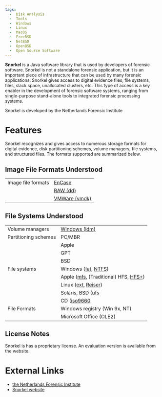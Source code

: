 ```yaml
---
tags:
  -  Disk Analysis
  -  Tools
  -  Windows
  -  Linux
  -  MacOS
  -  FreeBSD
  -  NetBSD
  -  OpenBSD
  -  Open Source Software
---
```

**Snorkel** is a Java software library that is used by developers of
forensic software. Snorkel is not a standalone forensic application, but
it is an important piece of infrastructure that can be used by many
forensic applications: Snorkel gives access to digital evidence files,
file systems, files, slack space, unallocated clusters, etc. This type
of access is a key enabler in the development of forensic software
systems, ranging from single-purpose stand-alone tools to integrated
forensic processing systems.

Snorkel is developed by the Netherlands Forensic Institute

# Features

Snorkel recognizes and gives access to numerous storage formats for
digital evidence, disk partitioning schemes, volume managers, file
systems, and structured files. The formats supported are summarized
below.

## Image File Formats Understood

|                    |                                                               |
|--------------------|---------------------------------------------------------------|
| Image file formats | [EnCase](encase_image_file_format.md)                 |
|                    | [RAW (dd)](raw_image_format.md)                       |
|                    | [VMWare (vmdk)](vmware_virtual_disk_format_(vmdk).md) |

## File Systems Understood

|                      |                                                                               |
|----------------------|-------------------------------------------------------------------------------|
| Volume managers      | [Windows (ldm)](logical_disk_manager_(ldm).md)                        |
| Partitioning schemes | PC/MBR                                                                        |
|                      | Apple                                                                         |
|                      | GPT                                                                           |
|                      | BSD                                                                           |
| File systems         | Windows ([fat](fat.md), [NTFS](ntfs.md))                      |
|                      | Apple ([mfs](mfs.md), (Traditional) HFS, [HFS+](hfs+.md)) |
|                      | Linux ([ext](extended_file_system_(ext).md), [Reiser](reiserfs.md))                 |
|                      | Solaris, BSD ([ufs](ufs.md)                                          |
|                      | CD ([iso9660](iso9660.md)                                    |
| File Formats         | Windows registry (Win 9x, NT)                                                 |
|                      | Microsoft Office (OLE2)                                                       |

## License Notes

Snorkel is has a proprietary license. An evaluation version is available
from the website.

# External Links

- [the Netherlands Forensic
  Institute](http://www.forensischinstituut.nl/)
- [Snorkel website](http://www.holmes.nl/NFIlabs/Snorkel)
